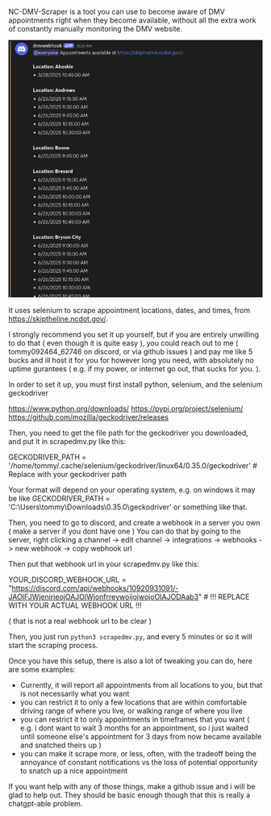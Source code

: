 NC-DMV-Scraper is a tool you can use to become aware of DMV appointments right when they become available, without all the extra work of constantly manually monitoring the DMV website.

![example](exampleoutput.png)

It uses selenium to scrape appointment locations, dates, and times, from https://skiptheline.ncdot.gov/.

I strongly recommend you set it up yourself, but if you are entirely unwilling to do that ( even though it is quite easy ), you could reach out to me ( tommy092464_62746 on discord, or via github issues ) and pay me like 5 bucks and ill host it for you for however long you need, with absolutely no uptime gurantees ( e.g. if my power, or internet go out, that sucks for you. ). 

In order to set it up, you must first install python, selenium, and the selenium geckodriver

https://www.python.org/downloads/
https://pypi.org/project/selenium/
https://github.com/mozilla/geckodriver/releases

Then, you need to get the file path for the geckodriver you downloaded, and put it in scrapedmv.py like this:

GECKODRIVER_PATH = '/home/tommy/.cache/selenium/geckodriver/linux64/0.35.0/geckodriver' # Replace with your geckodriver path

Your format will depend on your operating system, e.g. on windows it may be like GECKODRIVER_PATH = 'C:\Users\tommy\Downloads\0.35.0\geckodriver' or something like that. 


Then, you need to go to discord, and create a webhook in a server you own ( make a server if you dont have one )
You can do that by going to the server, right clicking a channel -> edit channel -> integrations -> webhooks -> new webhook -> copy webhook url

Then put that webhook url in your scrapedmv.py like this:

YOUR_DISCORD_WEBHOOK_URL = "https://discord.com/api/webhooks/10920931091/-JAOIFJWjenirieojOAJOIWjonfrreywoijojwojoOIAJODAab3" # !!! REPLACE WITH YOUR ACTUAL WEBHOOK URL !!!

( that is not a real webhook url to be clear ) 

Then, you just run `python3 scrapedmv.py`, and every 5 minutes or so it will start the scraping process. 

Once you have this setup, there is also a lot of tweaking you can do, here are some examples:
* Currently, it will report all appointments from all locations to you, but that is not necessarily what you want
* you can restrict it to only a few locations that are within comfortable driving range of where you live, or walking range of where you live
* you can restrict it to only appointments in timeframes that you want ( e.g. i dont want to wait 3 months for an appointment, so i just waited until someone else's appointment for 3 days from now became available and snatched theirs up )
* you can make it scrape more, or less, often, with the tradeoff being the annoyance of constant notifications vs the loss of potential opportunity to snatch up a nice appointment 

If you want help with any of those things, make a github issue and i will be glad to help out. They should be basic enough though that this is really a chatgpt-able problem.
